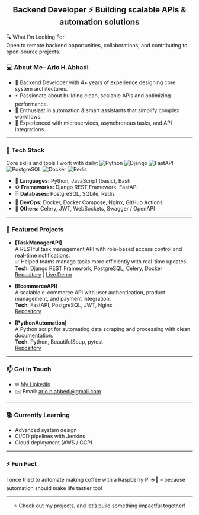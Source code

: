 <h2 align="center">Backend Developer ⚡ Building scalable APIs & automation solutions</h2>


🔍 What I’m Looking For  
Open to remote backend opportunities, collaborations, and contributing to open-source projects.


### 💻 About Me– Ario H.Abbadi

- 🧠 Backend Developer with 4+ years of experience designing core system architectures.  
- ⚡ Passionate about building clean, scalable APIs and optimizing performance.  
- 🤖 Enthusiast in automation & smart assistants that simplify complex workflows.  
- 🚀 Experienced with microservices, asynchronous tasks, and API integrations.  

---

### 🔧 Tech Stack
Core skills and tools I work with daily:
![Python](https://img.shields.io/badge/python-3670A0?style=flat&logo=python&logoColor=ffdd54)
![Django](https://img.shields.io/badge/django-092E20?style=flat&logo=django&logoColor=white)
![FastAPI](https://img.shields.io/badge/fastapi-009688?style=flat&logo=fastapi&logoColor=white)
![PostgreSQL](https://img.shields.io/badge/postgresql-316192?style=flat&logo=postgresql&logoColor=white)
![Docker](https://img.shields.io/badge/docker-0db7ed?style=flat&logo=docker&logoColor=white)
![Redis](https://img.shields.io/badge/redis-CC0000?style=flat&logo=redis&logoColor=white)

- 🐍 **Languages:** Python, JavaScript (basic), Bash
- ⚙️ **Frameworks:** Django REST Framework, FastAPI
- 🗄️ **Databases:** PostgreSQL, SQLite, Redis
- 🐳 **DevOps:** Docker, Docker Compose, Nginx, GitHub Actions
- 🔌 **Others:** Celery, JWT, WebSockets, Swagger / OpenAPI

---

### 🌟 Featured Projects

- **[TaskManagerAPI]**  
  A RESTful task management API with role-based access control and real-time notifications.  
  ✅ Helped teams manage tasks more efficiently with real-time updates.  
  **Tech**: Django REST Framework, PostgreSQL, Celery, Docker  
  [Repository](...) | [Live Demo](...)


- **[EcommerceAPI]**  
  A scalable e-commerce API with user authentication, product management, and payment integration.  
  **Tech**: FastAPI, PostgreSQL, JWT, Nginx  
  [Repository](https://github.com/diaco-dev/ecommerce-api)

- **[PythonAutomation]**  
  A Python script for automating data scraping and processing with clean documentation.  
  **Tech**: Python, BeautifulSoup, pytest  
  [Repository](https://github.com/diaco-dev/python-automation)

---


### 📫 Get in Touch

- 🌐 [My LinkedIn](www.linkedin.com/in/ario-hasanabbadi-09b918381)
- ✉️ Email: ario.h.abbedi@gmail.com

---

### 📚 Currently Learning  
- Advanced system design  
- CI/CD pipelines with Jenkins  
- Cloud deployment (AWS / GCP)  

---

### ⚡ Fun Fact
I once tried to automate making coffee with a Raspberry Pi ☕🤖 – because automation should make life tastier too!

---



<p align="center">⭐ Check out my projects, and let’s build something impactful together!</p>

